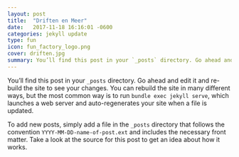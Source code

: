 ```yaml
---
layout: post
title:  "Driften en Meer"
date:   2017-11-18 16:16:01 -0600
categories: jekyll update
type: fun
icon: fun_factory_logo.png
cover: driften.jpg
summary: You’ll find this post in your `_posts` directory. Go ahead and edit it and re-build the site to see
---
```


You’ll find this post in your `_posts` directory. Go ahead and edit it and re-build the site to see your changes. You can rebuild the site in many different ways, but the most common way is to run `bundle exec jekyll serve`, which launches a web server and auto-regenerates your site when a file is updated.

To add new posts, simply add a file in the `_posts` directory that follows the convention `YYYY-MM-DD-name-of-post.ext` and includes the necessary front matter. Take a look at the source for this post to get an idea about how it works.

